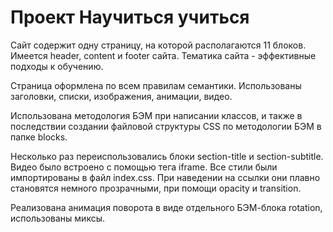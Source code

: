 # Проект Научиться учиться

Сайт содержит одну страницу, на которой располагаются 11 блоков. Имеется header, content и footer сайта. Тематика сайта - эффективные подходы к обучению.

Страница оформлена по всем правилам семантики. Использованы заголовки, списки, изображения, анимации, видео.

Использована методология БЭМ при написании классов, и также в последствии создании файловой структуры CSS по методологии БЭМ в папке blocks.

Несколько раз переиспользовались блоки section-title и section-subtitle. Видео было встроено с помощью тега iframe.
Все стили были импортированы в файл index.css.
При наведении на ссылки они плавно становятся немного прозрачными, при помощи opacity и transition.

Реализована анимация поворота в виде отдельного БЭМ-блока
rotation, использованы миксы.



